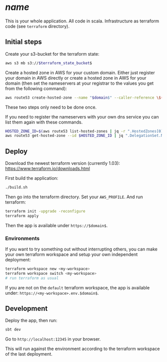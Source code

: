 # $name$

This is your whole application. All code in scala. Infrastructure as terraform code (see `terraform` directory).

## Initial steps

Create your s3-bucket for the terraform state:

```sh
aws s3 mb s3://$terraform_state_bucket$
```

Create a hosted zone in AWS for your custom domain. Either just register your domain in AWS directly or create a hosted zone in AWS for your domain (then set the nameservers at your registrar to the values you get from the following command):

```sh
aws route53 create-hosted-zone --name "$domain$" --caller-reference \$(date +%s)
```

These two steps only need to be done once.

If you need to register the nameservers with your own dns service you can list them again with these commands.

```sh
HOSTED_ZONE_ID=$(aws route53 list-hosted-zones | jq -r ".HostedZones[0].Id")
aws route53 get-hosted-zone --id $HOSTED_ZONE_ID | jq ".DelegationSet.NameServers"
```

## Deploy

Download the newest terraform version (currently 1.03): https://www.terraform.io/downloads.html

First build the application:

```sh
./build.sh
```

Then go into the terraform directory. Set your `AWS_PROFILE`. And run terraform:

```sh
terraform init -upgrade -reconfigure
terraform apply
```

Then the app is available under `https://$domain$`.

### Environments

If you want to try something out without interrupting others, you can make your own terraform workspace and setup your own independent deployment:

```sh
terraform workspace new <my-workspace>
terraform workspace switch <my-workspace>
# run terraform as usual
```

If you are not on the `default` terraform workspace, the app is available under: `https://<my-workspace>.env.$domain$`.

## Development

Deploy the app, then run:

```sh
sbt dev
```

Go to `http://localhost:12345` in your browser.

This will run against the environment according to the terraform workspace of the last deployment.
